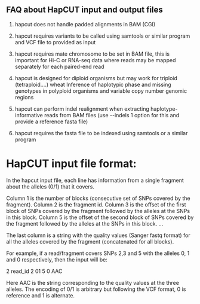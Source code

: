 

## FAQ about HapCUT input and output files 

1. hapcut does not handle padded alignments in BAM (CGI)

2. hapcut requires variants to be called using samtools or similar program and VCF file to provided as input 

3. hapcut requires mate chromosome to be set in BAM file, this is important for Hi-C or RNA-seq data where reads may be mapped separately
for each paired-end read

4. hapcut is designed for diploid organisms but may work for triploid (tetraploid....)  wheat Inference of haplotypic phase and missing genotypes in polyploid organisms and variable copy number genomic regions

5. hapcut can perform indel realignment when extracting haplotype-informative reads from BAM files (use --indels 1 option for this and
provide a reference fasta file) 

6. hapcut requires the fasta file to be indexed using samtools or a similar program 



# HapCUT input file format:


In the hapcut input file, each line has information from a single fragment about the alleles (0/1) that it covers.

Column 1 is the number of blocks (consecutive set of SNPs covered by the fragment).
Column 2 is the fragment id.
Column 3 is the offset of the first block of SNPs covered by the fragment followed by the alleles at the SNPs in this block.
Column 5 is the offset of the second block of SNPs covered by the fragment followed by the alleles at the SNPs in this block.
...

The last column is a string with the quality values (Sanger fastq format) for all the alleles covered by the fragment (concatenated for all blocks).

For example, if a read/fragment covers SNPs 2,3 and 5 with the alleles 0, 1 and 0 respectively, then the input will be:

2 read_id 2 01 5 0 AAC

Here AAC is the string corresponding to the quality values at the three alleles. The encoding of 0/1 is arbitrary but following the VCF format, 0 is reference and 1 is alternate.
